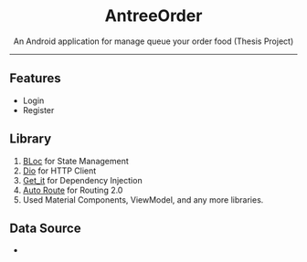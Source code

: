 <div align="center">
    <h1>AntreeOrder</h1>
    <p>An Android application for manage queue your order food (Thesis Project)</p>
</div>

---

<p align="center">
  <!-- <img src="screenshots/home.png" width="30%" /> -->
</p>

## Features
- Login
- Register

## Library
1. [BLoc](https://pub.dev/packages/flutter_bloc) for State Management
2. [Dio](https://pub.dev/packages/dio) for HTTP Client
3. [Get_it](https://pub.dev/packages/get_it) for Dependency Injection
4. [Auto Route](https://pub.dev/packages/auto_route) for Routing 2.0 
5. Used Material Components, ViewModel, and any more libraries.

## Data Source
- 